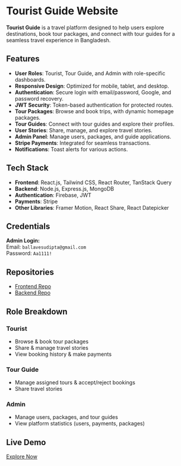 # Tourist Guide Website

**Tourist Guide** is a travel platform designed to help users explore destinations, book tour packages, and connect with tour guides for a seamless travel experience in Bangladesh.

## Features
- **User Roles**: Tourist, Tour Guide, and Admin with role-specific dashboards.
- **Responsive Design**: Optimized for mobile, tablet, and desktop.
- **Authentication**: Secure login with email/password, Google, and password recovery.
- **JWT Security**: Token-based authentication for protected routes.
- **Tour Packages**: Browse and book trips, with dynamic homepage packages.
- **Tour Guides**: Connect with tour guides and explore their profiles.
- **User Stories**: Share, manage, and explore travel stories.
- **Admin Panel**: Manage users, packages, and guide applications.
- **Stripe Payments**: Integrated for seamless transactions.
- **Notifications**: Toast alerts for various actions.

## Tech Stack
- **Frontend**: React.js, Tailwind CSS, React Router, TanStack Query
- **Backend**: Node.js, Express.js, MongoDB
- **Authentication**: Firebase, JWT
- **Payments**: Stripe
- **Other Libraries**: Framer Motion, React Share, React Datepicker

## Credentials
**Admin Login:**  
Email: `ballavesudipta@gmail.com`  
Password: `Aa1111!`

## Repositories
- [Frontend Repo](https://github.com/Programming-Hero-Web-Course4/b10a12-client-side-SudiptaRoy05)
- [Backend Repo](https://github.com/Programming-Hero-Web-Course4/b10a12-server-side-SudiptaRoy05)

## Role Breakdown
### Tourist
- Browse & book tour packages
- Share & manage travel stories
- View booking history & make payments

### Tour Guide
- Manage assigned tours & accept/reject bookings
- Share travel stories

### Admin
- Manage users, packages, and tour guides
- View platform statistics (users, payments, packages)

## Live Demo
[Explore Now](https://exploreease-c6a3f.web.app/)

